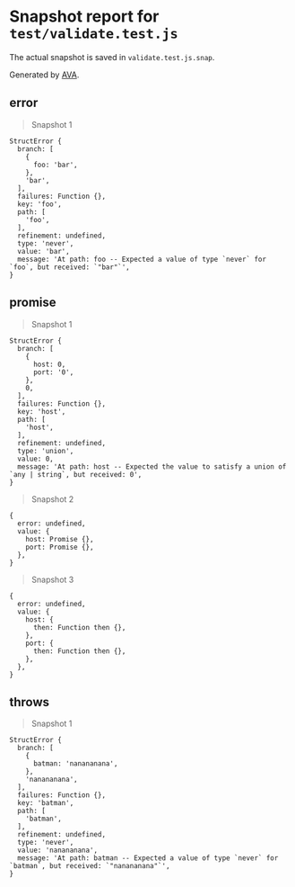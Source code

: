 # Snapshot report for `test/validate.test.js`

The actual snapshot is saved in `validate.test.js.snap`.

Generated by [AVA](https://avajs.dev).

## error

> Snapshot 1

    StructError {
      branch: [
        {
          foo: 'bar',
        },
        'bar',
      ],
      failures: Function {},
      key: 'foo',
      path: [
        'foo',
      ],
      refinement: undefined,
      type: 'never',
      value: 'bar',
      message: 'At path: foo -- Expected a value of type `never` for `foo`, but received: `"bar"`',
    }

## promise

> Snapshot 1

    StructError {
      branch: [
        {
          host: 0,
          port: '0',
        },
        0,
      ],
      failures: Function {},
      key: 'host',
      path: [
        'host',
      ],
      refinement: undefined,
      type: 'union',
      value: 0,
      message: 'At path: host -- Expected the value to satisfy a union of `any | string`, but received: 0',
    }

> Snapshot 2

    {
      error: undefined,
      value: {
        host: Promise {},
        port: Promise {},
      },
    }

> Snapshot 3

    {
      error: undefined,
      value: {
        host: {
          then: Function then {},
        },
        port: {
          then: Function then {},
        },
      },
    }

## throws

> Snapshot 1

    StructError {
      branch: [
        {
          batman: 'nanananana',
        },
        'nanananana',
      ],
      failures: Function {},
      key: 'batman',
      path: [
        'batman',
      ],
      refinement: undefined,
      type: 'never',
      value: 'nanananana',
      message: 'At path: batman -- Expected a value of type `never` for `batman`, but received: `"nanananana"`',
    }
